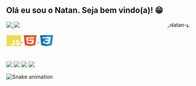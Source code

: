 ## Olá eu sou o Natan. Seja bem vindo(a)! 😁

 <div>
   <a href="https://github.com/ransomware3">
   <img height="180em" src="https://github-readme-stats.vercel.app/api?username=ransomware3&show_icons=true&theme=merko&include_all_commits=true&count_private=true"/>
   <img height="180em" src="https://github-readme-stats.vercel.app/api/top-langs/?username=ransomware3&layout=compact&langs_count=6&theme=merko"/>
   <img align="right" alt="Natan-pic" height="150" style="border-radius:50px;" src="https://iphoneswallpapers.com/wp-content/uploads/2021/06/Anime-Boy-Masked.jpg">

</div>
<div style="display: inline_block"><br>
  <img align="center" alt="Js" height="30" width="40" src="https://raw.githubusercontent.com/devicons/devicon/master/icons/javascript/javascript-plain.svg">
  <img align="center" alt="HTML" height="30" width="40" src="https://raw.githubusercontent.com/devicons/devicon/master/icons/html5/html5-original.svg">
  <img align="center" alt="CSS" height="30" width="40" src="https://raw.githubusercontent.com/devicons/devicon/master/icons/css3/css3-original.svg">
</div>
 
 <br>
 
  ###
 
<div> 
  <a href="https://www.instagram.com/iori.natan_" target="_blank"><img src="https://img.shields.io/badge/-Instagram-%23E4405F?style=for-the-badge&logo=instagram&logoColor=white" target="_blank"></a>
 <a href="" target="_blank"><img src="https://img.shields.io/badge/Discord-7289DA?style=for-the-badge&logo=discord&logoColor=white" target="_blank"></a> 
  <a href="https://natanbaldo11@gmail.com"><img src="https://img.shields.io/badge/-Gmail-%23333?style=for-the-badge&logo=gmail&logoColor=white" target="_blank"></a>
  <a href="https://www.linkedin.com/in/son-natan-9b5a3a241/" target="_blank"><img src="https://img.shields.io/badge/-LinkedIn-%230077B5?style=for-the-badge&logo=linkedin&logoColor=white" target="_blank"></a> 
 
  ![Snake animation](https://github.com/ransomware3/ransomware3/blob/output/github-contribution-grid-snake.svg)

</div>
